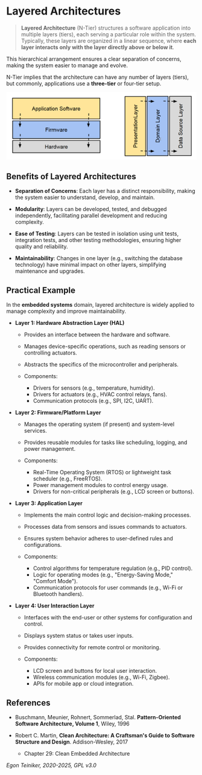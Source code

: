 # Layered Architectures

> **Layered Architecture** (N-Tier) structures a software application into multiple 
> layers (tiers), each serving a particular role within the system. 
> Typically, these layers are organized in a linear sequence, where **each 
> layer interacts only with the layer directly above or below it**. 

This hierarchical arrangement ensures a clear separation of concerns, 
making the system easier to manage and evolve.

N-Tier implies that the architecture can have any number of layers (tiers), 
but commonly, applications use a **three-tier** or four-tier setup.

![Layered Architecture](figures/LayeredArchitecture.png)


## Benefits of Layered Architectures

* **Separation of Concerns**: Each layer has a distinct responsibility, 
    making the system easier to understand, develop, and maintain.

* **Modularity**: Layers can be developed, tested, and debugged independently, 
    facilitating parallel development and reducing complexity.

* **Ease of Testing**: Layers can be tested in isolation using unit tests, 
    integration tests, and other testing methodologies, ensuring higher quality 
    and reliability.

* **Maintainability**: Changes in one layer (e.g., switching the database 
    technology) have minimal impact on other layers, simplifying maintenance 
    and upgrades.


## Practical Example

In the **embedded systems** domain, layered architecture is widely applied to manage 
complexity and improve maintainability. 

* **Layer 1: Hardware Abstraction Layer (HAL)**
    * Provides an interface between the hardware and software.
    * Manages device-specific operations, such as reading sensors or controlling actuators.
    * Abstracts the specifics of the microcontroller and peripherals.

    * Components:
        * Drivers for sensors (e.g., temperature, humidity).
        * Drivers for actuators (e.g., HVAC control relays, fans).
        * Communication protocols (e.g., SPI, I2C, UART).

* **Layer 2: Firmware/Platform Layer**
    * Manages the operating system (if present) and system-level services.
    * Provides reusable modules for tasks like scheduling, logging, and power management.

    * Components:
        * Real-Time Operating System (RTOS) or lightweight task scheduler (e.g., FreeRTOS).
        * Power management modules to control energy usage.
        * Drivers for non-critical peripherals (e.g., LCD screen or buttons).

* **Layer 3: Application Layer**
    * Implements the main control logic and decision-making processes.
    * Processes data from sensors and issues commands to actuators.
    * Ensures system behavior adheres to user-defined rules and configurations.    

    * Components:
        * Control algorithms for temperature regulation (e.g., PID control).
        * Logic for operating modes (e.g., "Energy-Saving Mode," "Comfort Mode").
        * Communication protocols for user commands (e.g., Wi-Fi or Bluetooth handlers). 

* **Layer 4: User Interaction Layer**
    * Interfaces with the end-user or other systems for configuration and control.
    * Displays system status or takes user inputs.
    * Provides connectivity for remote control or monitoring.

    * Components:
        * LCD screen and buttons for local user interaction.
        * Wireless communication modules (e.g., Wi-Fi, Zigbee).
        * APIs for mobile app or cloud integration.



## References 

* Buschmann, Meunier, Rohnert, Sommerlad, Stal. 
    **Pattern-Oriented Software Architecture, Volume 1**, 
    Wiley, 1996

* Robert C. Martin, 
    **Clean Architecture: A Craftsman's Guide to Software Structure and Design**.
    Addison-Wesley, 2017
    * Chapter 29: Clean Embedded Architecture

*Egon Teiniker, 2020-2025, GPL v3.0*